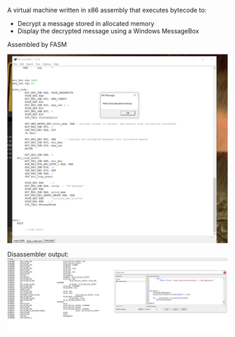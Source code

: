 A virtual machine written in x86 assembly that executes bytecode to:
  - Decrypt a message stored in allocated memory
  - Display the decrypted message using a Windows MessageBox

Assembled by FASM

![Decrypted Message](screenshot/messagebox%20screenshot.png)

Disassembler output:
![Disassembler Output](screenshot/disassembler_output.png)

